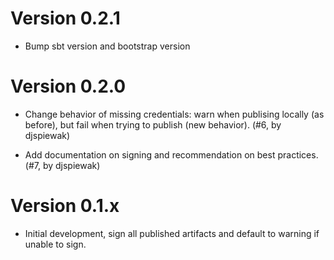 # Version 0.2.1

- Bump sbt version and bootstrap version

# Version 0.2.0

- Change behavior of missing credentials: warn when publising locally
  (as before), but fail when trying to publish (new behavior). (#6, by
  djspiewak)

- Add documentation on signing and recommendation on best
  practices. (#7, by djspiewak)

# Version 0.1.x

- Initial development, sign all published artifacts and default to
  warning if unable to sign.
